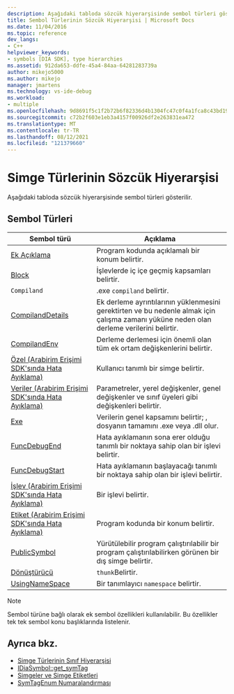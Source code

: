 ```yaml
---
description: Aşağıdaki tabloda sözcük hiyerarşisinde sembol türleri gösterilir.
title: Sembol Türlerinin Sözcük Hiyerarşisi | Microsoft Docs
ms.date: 11/04/2016
ms.topic: reference
dev_langs:
- C++
helpviewer_keywords:
- symbols [DIA SDK], type hierarchies
ms.assetid: 912da653-ddfe-45a4-84aa-64281283739a
author: mikejo5000
ms.author: mikejo
manager: jmartens
ms.technology: vs-ide-debug
ms.workload:
- multiple
ms.openlocfilehash: 9d8691f5c1f2b72b6f82336d4b1304fc47c0f4a1fca8c43bd199c75a8b737ae3
ms.sourcegitcommit: c72b2f603e1eb3a4157f00926df2e263831ea472
ms.translationtype: MT
ms.contentlocale: tr-TR
ms.lasthandoff: 08/12/2021
ms.locfileid: "121379660"
---
```

# <a name="lexical-hierarchy-of-symbol-types"></a>Simge Türlerinin Sözcük Hiyerarşisi
Aşağıdaki tabloda sözcük hiyerarşisinde sembol türleri gösterilir.

## <a name="symbol-types"></a>Sembol Türleri

|Sembol türü|Açıklama|
|-----------------|-----------------|
|[Ek Açıklama](../../debugger/debug-interface-access/annotation.md)|Program kodunda açıklamalı bir konum belirtir.|
|[Block](../../debugger/debug-interface-access/block.md)|İşlevlerde iç içe geçmiş kapsamları belirtir.|
|`Compiland`|.exe `compiland` belirtir.|
|[CompilandDetails](../../debugger/debug-interface-access/compilanddetails.md)|Ek derleme ayrıntılarının yüklenmesini gerektirten ve bu nedenle almak için çalışma zamanı yüküne neden olan derleme verilerini belirtir.|
|[CompilandEnv](../../debugger/debug-interface-access/compilandenv.md)|Derleme derlemesi için önemli olan tüm ek ortam değişkenlerini belirtir.|
|[Özel (Arabirim Erişimi SDK'sında Hata Ayıklama)](../../debugger/debug-interface-access/custom-debug-interface-access-sdk.md)|Kullanıcı tanımlı bir simge belirtir.|
|[Veriler (Arabirim Erişimi SDK'sında Hata Ayıklama)](../../debugger/debug-interface-access/data-debug-interface-access-sdk.md)|Parametreler, yerel değişkenler, genel değişkenler ve sınıf üyeleri gibi değişkenleri belirtir.|
|[Exe](../../debugger/debug-interface-access/exe.md)|Verilerin genel kapsamını belirtir; , dosyanın tamamını .exe veya .dll olur.|
|[FuncDebugEnd](../../debugger/debug-interface-access/funcdebugend.md)|Hata ayıklamanın sona erer olduğu tanımlı bir noktaya sahip olan bir işlevi belirtir.|
|[FuncDebugStart](../../debugger/debug-interface-access/funcdebugstart.md)|Hata ayıklamanın başlayacağı tanımlı bir noktaya sahip olan bir işlevi belirtir.|
|[İşlev (Arabirim Erişimi SDK'sında Hata Ayıklama)](../../debugger/debug-interface-access/function-debug-interface-access-sdk.md)|Bir işlevi belirtir.|
|[Etiket (Arabirim Erişimi SDK'sında Hata Ayıklama)](../../debugger/debug-interface-access/label-debug-interface-access-sdk.md)|Program kodunda bir konum belirtir.|
|[PublicSymbol](../../debugger/debug-interface-access/publicsymbol.md)|Yürütülebilir program çalıştırılabilir bir program çalıştırılabilirken görünen bir dış simge belirtir.|
|[Dönüştürücü](../../debugger/debug-interface-access/thunk.md)|`thunk`Belirtir.|
|[UsingNameSpace](../../debugger/debug-interface-access/usingnamespace.md)|Bir tanımlayıcı `namespace` belirtir.|

> [!NOTE]
> Sembol türüne bağlı olarak ek sembol özellikleri kullanılabilir. Bu özellikler tek tek sembol konu başlıklarında listelenir.

## <a name="see-also"></a>Ayrıca bkz.
- [Simge Türlerinin Sınıf Hiyerarşisi](../../debugger/debug-interface-access/class-hierarchy-of-symbol-types.md)
- [IDiaSymbol::get_symTag](../../debugger/debug-interface-access/idiasymbol-get-symtag.md)
- [Simgeler ve Simge Etiketleri](../../debugger/debug-interface-access/symbols-and-symbol-tags.md)
- [SymTagEnum Numaralandırması](../../debugger/debug-interface-access/symtagenum.md)
